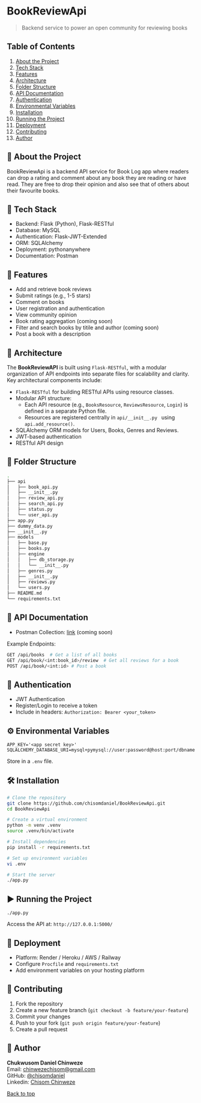 # BookReviewApi
> Backend service to power an open community for reviewing books

## Table of Contents
1. [About the Project](#📘-about-the-project)
2. [Tech Stack](#🧰-tech-stack)
3. [Features](#🌟-features)
4. [Architecture](#🧱-architecture)
5. [Folder Structure](#📂-folder-structure)
6. [API Documentation](#📡-api-documentation)
7. [Authentication](#🔐-authentication)
8. [Environmental Variables](#⚙️-environmental-variables)
9. [Installation](#🛠️-installation)
10. [Running the Project](#▶️-running-the-project)
11. [Deployment](#-deployment)
12. [Contributing](#🤝-contributing)
13. [Author](#👤-author)


## 📘 About the Project
BookReviewApi is a backend API service for Book Log app where readers can drop a rating and comment about any book they are reading or have read. They are free to drop their opinion and also see that of others about their favourite books.

## 🧰 Tech Stack
- Backend: Flask (Python), Flask-RESTful
- Database: MySQL
- Authentication: Flask-JWT-Extended
- ORM: SQLAlchemy
- Deployment: pythonanywhere
- Documentation: Postman

## 🌟 Features
- Add and retrieve book reviews
- Submit ratings (e.g., 1-5 stars)
- Comment on books
- User registration and authentication
- View community opinion
- Book rating aggregation (coming soon)
- Filter and search books by titile and author (coming soon)
- Post a book with a description

## 🧱 Architecture
The **BookReviewAPI** is built using `Flask-RESTful`, with a modular organization of API endpoints into separate files for scalability and clarity.   
Key architectural components include:
- `Flask-RESTful` for building RESTful APIs using resource classes.
- Modular API structure:
  - Each API resource (e.g., `BooksResource`, `ReviewsResource`, `Login`) is defined in a separate Python file.
  - Resources are registered centrally in `api/__init__.py ` using `api.add_resource()`.
- SQLAlchemy ORM models for Users, Books, Genres and Reviews.
- JWT-based authentication
- RESTful API design

## 📂 Folder Structure
```bash
.
├── api
│   ├── book_api.py
│   ├── __init__.py
│   ├── review_api.py
│   ├── search_api.py
│   ├── status.py
│   └── user_api.py
├── app.py
├── dummy_data.py
├── __init__.py
├── models
│   ├── base.py
│   ├── books.py
│   ├── engine
│   │   ├── db_storage.py
│   │   └── __init__.py
│   ├── genres.py
│   ├── __init__.py
│   ├── reviews.py
│   └── users.py
├── README.md
└── requirements.txt
```

## 📡 API Documentation
- Postman Collection: [link](#) (coming soon)

Example Endpoints:
```bash
GET /api/books  # Get a list of all books
GET /api/book/<int:book_id>/review  # Get all reviews for a book
POST /api/book/<int:id> # Post a book
```

## 🔐 Authentication
- JWT Authentication
- Register/Login to receive a token
- Include in headers: `Authorization: Bearer <your_token>`

## ⚙️ Environmental Variables
```env
APP_KEY='<app secret key>'
SQLALCHEMY_DATABASE_URI=mysql+pymysql://user:password@host:port/dbname
```
Store in a `.env` file.

## 🛠️ Installation

```bash
# Clone the repository
git clone https://github.com/chisomdaniel/BookReviewApi.git
cd BookReviewApi

# Create a virtual environment
python -m venv .venv
source .venv/bin/activate

# Install dependencies
pip install -r requirements.txt

# Set up environment variables
vi .env

# Start the server
./app.py

```

## ▶️ Running the Project
```
./app.py
```
Access the API at: `http://127.0.0.1:5000/`

## 🚀 Deployment
- Platform: Render / Heroku / AWS / Railway
- Configure `Procfile` and `requirements.txt`
- Add environment variables on your hosting platform

## 🤝 Contributing
1. Fork the repository
2. Create a new feature branch (`git checkout -b feature/your-feature`)
3. Commit your changes
4. Push to your fork (`git push origin feature/your-feature`)
5. Create a pull request

## 👤 Author
**Chukwusom Daniel Chinweze**  
Email: chinwezechisom@gmail.com  
GitHub: [@chisomdaniel](github.com/chisomdaniel)  
Linkedin: [Chisom Chinweze](linkedin.com/in/chisom-chinweze)

[Back to top](#bookreviewapi)
